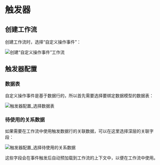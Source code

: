 # 触发器

## 创建工作流

创建工作流时，选择“自定义操作事件”：

![创建“自定义操作事件”工作流](https://static-docs.nocobase.com/20240509091820.png)

## 触发器配置

### 数据表

自定义操作事件是基于数据行的，所以首先需要选择要绑定数据模型的数据表：

![触发器配置_选择数据表](https://static-docs.nocobase.com/20240509150515.png)

### 待使用的关系数据

如果需要在工作流中使用触发数据行的关联数据，可以在这里选择深层的关联字段：

![触发器配置_选择待使用的关系数据](https://static-docs.nocobase.com/20240509154856.png)

这些字段会在事件触发后自动预加载到工作流的上下文中，以便在工作流中使用。
